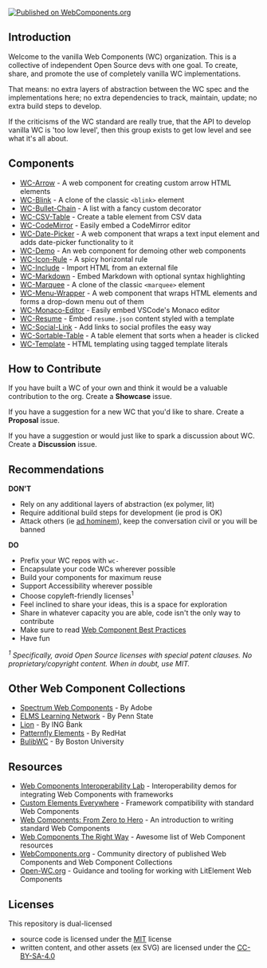 [![Published on WebComponents.org](https://img.shields.io/badge/webcomponents.org-published-blue.svg)](https://www.webcomponents.org/author/vanillawc)


## Introduction

Welcome to the vanilla Web Components (WC) organization. This is a collective of independent Open Source devs with one goal. To create, share, and promote the use of completely vanilla WC implementations.

That means: no extra layers of abstraction between the WC spec and the implementations here; no extra dependencies to track, maintain, update; no extra build steps to develop.

If the criticisms of the WC standard are really true, that the API to develop vanilla WC is 'too low level', then this group exists to get low level and see what it's all about.

## Components

- [WC-Arrow][] - A web component for creating custom arrow HTML elements
- [WC-Blink][] - A clone of the classic `<blink>` element
- [WC-Bullet-Chain][] - A list with a fancy custom decorator
- [WC-CSV-Table][] - Create a table element from CSV data
- [WC-CodeMirror][] - Easily embed a CodeMirror editor
- [WC-Date-Picker][] - A web component that wraps a text input element and adds date-picker functionality to it
- [WC-Demo][] - An web component for demoing other web components
- [WC-Icon-Rule][] - A spicy horizontal rule 
- [WC-Include][] - Import HTML from an external file
- [WC-Markdown][] - Embed Markdown with optional syntax highlighting
- [WC-Marquee][] - A clone of the classic `<marquee>` element
- [WC-Menu-Wrapper][] - A web component that wraps HTML elements and forms a drop-down menu out of them
- [WC-Monaco-Editor][] - Easily embed VSCode's Monaco editor
- [WC-Resume][] - Embed `resume.json` content styled with a template
- [WC-Social-Link][] - Add links to social profiles the easy way
- [WC-Sortable-Table][] - A table element that sorts when a header is clicked
- [WC-Template][] - HTML templating using tagged template literals

[WC-Arrow]: https://github.com/vanillawc/wc-arrow
[WC-Blink]: https://github.com/vanillawc/wc-blink
[WC-Bullet-Chain]: https://github.com/vanillawc/wc-bullet-chain
[WC-CodeMirror]: https://github.com/vanillawc/wc-codemirror
[WC-CSV-Table]: https://github.com/vanillawc/wc-csv-table
[WC-Date-Picker]: https://github.com/vanillawc/wc-datepicker
[WC-Demo]: https://github.com/vanillawc/wc-demo
[WC-Icon-Rule]: https://github.com/vanillawc/wc-icon-rule
[WC-Include]: https://github.com/vanillawc/wc-include
[WC-Markdown]: https://github.com/vanillawc/wc-markdown
[WC-Marquee]: https://github.com/vanillawc/wc-marquee
[WC-Menu-Wrapper]: https://github.com/vanillawc/wc-menu-wrapper
[WC-Monaco-Editor]: https://github.com/vanillawc/wc-monaco-editor
[WC-Resume]: https://github.com/vanillawc/wc-resume
[WC-Social-Link]: https://github.com/vanillawc/wc-social-link
[WC-Sortable-Table]: https://github.com/vanillawc/wc-sortable-table
[WC-Template]: https://github.com/vanillawc/wc-template

## How to Contribute

If you have built a WC of your own and think it would be a valuable contribution to the org. Create a **Showcase** issue.

If you have a suggestion for a new WC that you'd like to share. Create a **Proposal** issue.

If you have a suggestion or would just like to spark a discussion about WC. Create a **Discussion** issue.


## Recommendations

**DON'T**

- Rely on any additional layers of abstraction (ex polymer, lit)
- Require additional build steps for development (ie prod is OK)
- Attack others (ie [ad hominem][]), keep the conversation civil or you will be banned

**DO**

- Prefix your WC repos with `wc-`
- Encapsulate your code WCs wherever possible
- Build your components for maximum reuse
- Support Accessibility wherever possible
- Choose copyleft-friendly licenses<sup>1</sup>
- Feel inclined to share your ideas, this is a space for exploration
- Share in whatever capacity you are able, code isn't the only way to contribute
- Make sure to read [Web Component Best Practices][]
- Have fun

*<sup>1</sup> Specifically, avoid Open Source licenses with special patent clauses. No proprietary/copyright content. When in doubt, use MIT.*

[ad hominem]: https://en.wikipedia.org/wiki/Ad_hominem
[Web Component Best Practices]: https://developers.google.com/web/fundamentals/web-components/best-practices

## Other Web Component Collections

- [Spectrum Web Components][] - By Adobe
- [ELMS Learning Network][] - By Penn State
- [Lion][] - By ING Bank
- [Patternfly Elements][] - By RedHat
- [BulibWC][] - By Boston University

[Spectrum Web Components]: https://github.com/adobe/spectrum-web-components
[ELMS Learning Network]: https://github.com/elmsln/elmsln
[Lion]: https://github.com/ing-bank/lion/
[Patternfly Elements]: https://github.com/patternfly/patternfly-elements
[BulibWC]: https://github.com/bulib/bulib-wc

## Resources

- [Web Components Interoperability Lab][] - Interoperability demos for integrating Web Components with frameworks
- [Custom Elements Everywhere][] - Framework compatibility with standard Web Components
- [Web Components: From Zero to Hero][] - An introduction to writing standard Web Components
- [Web Components The Right Way][] - Awesome list of Web Component resources
- [WebComponents.org][] - Community directory of published Web Components and Web Component Collections
- [Open-WC.org][] - Guidance and tooling for working with LitElement Web Components

[Web Components Interoperability Lab]: https://glitch.com/@sergicontre/web-components-interoperability-lab
[Custom Elements Everywhere]: https://custom-elements-everywhere.com/
[Web Components: From Zero to Hero]: https://dev.to/thepassle/web-components-from-zero-to-hero-4n4m
[Web Components The Right Way]: https://github.com/mateusortiz/webcomponents-the-right-way
[WebComponents.org]: https://www.webcomponents.org/
[Open-WC.org]: https://www.open-wc.org

## Licenses

This repository is dual-licensed
- source code is licensed under the [MIT][] license
- written content, and other assets (ex SVG) are licensed under the [CC-BY-SA-4.0][]

[MIT]: ./LICENSE-MIT
[CC-BY-SA-4.0]: ./LICENSE-CC-BY-SA
